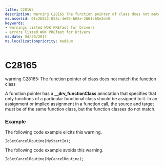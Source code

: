 ```yaml
---
title: C28165
description: Warning C28165 The function pointer of class does not match the function class.
ms.assetid: 0fc2b542-058c-4e98-b08e-2661c65e2dd0
keywords:
- warnings listed WDK PREfast for Drivers
- errors listed WDK PREfast for Drivers
ms.date: 04/20/2017
ms.localizationpriority: medium
---
```


# C28165


warning C28165: The function pointer of class does not match the function class

A function pointer has a **\_\_drv\_functionClass** annotation that specifies that only functions of a particular functional class should be assigned to it. In an assignment or implied assignment in a function call, the source and target must be of the same function class, but the function classes do not match.

### <span id="example"></span><span id="EXAMPLE"></span>Example

The following code example elicits this warning.

```
IoSetCancelRoutine(MyStartIo);
```

The following code example avoids this warning.

```
IoSetCancelRoutine(MyCancelRoutine);
```

 

 





